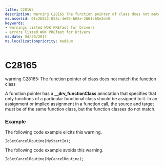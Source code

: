 ```yaml
---
title: C28165
description: Warning C28165 The function pointer of class does not match the function class.
ms.assetid: 0fc2b542-058c-4e98-b08e-2661c65e2dd0
keywords:
- warnings listed WDK PREfast for Drivers
- errors listed WDK PREfast for Drivers
ms.date: 04/20/2017
ms.localizationpriority: medium
---
```


# C28165


warning C28165: The function pointer of class does not match the function class

A function pointer has a **\_\_drv\_functionClass** annotation that specifies that only functions of a particular functional class should be assigned to it. In an assignment or implied assignment in a function call, the source and target must be of the same function class, but the function classes do not match.

### <span id="example"></span><span id="EXAMPLE"></span>Example

The following code example elicits this warning.

```
IoSetCancelRoutine(MyStartIo);
```

The following code example avoids this warning.

```
IoSetCancelRoutine(MyCancelRoutine);
```

 

 





